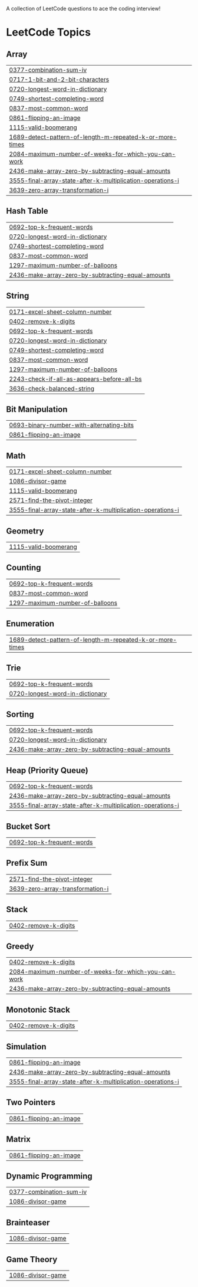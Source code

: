 A collection of LeetCode questions to ace the coding interview! 
<!---LeetCode Topics Start-->
# LeetCode Topics
## Array
|  |
| ------- |
| [0377-combination-sum-iv](https://github.com/SHAMNAD-S404/Leetcode_Storming/tree/master/0377-combination-sum-iv) |
| [0717-1-bit-and-2-bit-characters](https://github.com/SHAMNAD-S404/Leetcode_Storming/tree/master/0717-1-bit-and-2-bit-characters) |
| [0720-longest-word-in-dictionary](https://github.com/SHAMNAD-S404/Leetcode_Storming/tree/master/0720-longest-word-in-dictionary) |
| [0749-shortest-completing-word](https://github.com/SHAMNAD-S404/Leetcode_Storming/tree/master/0749-shortest-completing-word) |
| [0837-most-common-word](https://github.com/SHAMNAD-S404/Leetcode_Storming/tree/master/0837-most-common-word) |
| [0861-flipping-an-image](https://github.com/SHAMNAD-S404/Leetcode_Storming/tree/master/0861-flipping-an-image) |
| [1115-valid-boomerang](https://github.com/SHAMNAD-S404/Leetcode_Storming/tree/master/1115-valid-boomerang) |
| [1689-detect-pattern-of-length-m-repeated-k-or-more-times](https://github.com/SHAMNAD-S404/Leetcode_Storming/tree/master/1689-detect-pattern-of-length-m-repeated-k-or-more-times) |
| [2084-maximum-number-of-weeks-for-which-you-can-work](https://github.com/SHAMNAD-S404/Leetcode_Storming/tree/master/2084-maximum-number-of-weeks-for-which-you-can-work) |
| [2436-make-array-zero-by-subtracting-equal-amounts](https://github.com/SHAMNAD-S404/Leetcode_Storming/tree/master/2436-make-array-zero-by-subtracting-equal-amounts) |
| [3555-final-array-state-after-k-multiplication-operations-i](https://github.com/SHAMNAD-S404/Leetcode_Storming/tree/master/3555-final-array-state-after-k-multiplication-operations-i) |
| [3639-zero-array-transformation-i](https://github.com/SHAMNAD-S404/Leetcode_Storming/tree/master/3639-zero-array-transformation-i) |
## Hash Table
|  |
| ------- |
| [0692-top-k-frequent-words](https://github.com/SHAMNAD-S404/Leetcode_Storming/tree/master/0692-top-k-frequent-words) |
| [0720-longest-word-in-dictionary](https://github.com/SHAMNAD-S404/Leetcode_Storming/tree/master/0720-longest-word-in-dictionary) |
| [0749-shortest-completing-word](https://github.com/SHAMNAD-S404/Leetcode_Storming/tree/master/0749-shortest-completing-word) |
| [0837-most-common-word](https://github.com/SHAMNAD-S404/Leetcode_Storming/tree/master/0837-most-common-word) |
| [1297-maximum-number-of-balloons](https://github.com/SHAMNAD-S404/Leetcode_Storming/tree/master/1297-maximum-number-of-balloons) |
| [2436-make-array-zero-by-subtracting-equal-amounts](https://github.com/SHAMNAD-S404/Leetcode_Storming/tree/master/2436-make-array-zero-by-subtracting-equal-amounts) |
## String
|  |
| ------- |
| [0171-excel-sheet-column-number](https://github.com/SHAMNAD-S404/Leetcode_Storming/tree/master/0171-excel-sheet-column-number) |
| [0402-remove-k-digits](https://github.com/SHAMNAD-S404/Leetcode_Storming/tree/master/0402-remove-k-digits) |
| [0692-top-k-frequent-words](https://github.com/SHAMNAD-S404/Leetcode_Storming/tree/master/0692-top-k-frequent-words) |
| [0720-longest-word-in-dictionary](https://github.com/SHAMNAD-S404/Leetcode_Storming/tree/master/0720-longest-word-in-dictionary) |
| [0749-shortest-completing-word](https://github.com/SHAMNAD-S404/Leetcode_Storming/tree/master/0749-shortest-completing-word) |
| [0837-most-common-word](https://github.com/SHAMNAD-S404/Leetcode_Storming/tree/master/0837-most-common-word) |
| [1297-maximum-number-of-balloons](https://github.com/SHAMNAD-S404/Leetcode_Storming/tree/master/1297-maximum-number-of-balloons) |
| [2243-check-if-all-as-appears-before-all-bs](https://github.com/SHAMNAD-S404/Leetcode_Storming/tree/master/2243-check-if-all-as-appears-before-all-bs) |
| [3636-check-balanced-string](https://github.com/SHAMNAD-S404/Leetcode_Storming/tree/master/3636-check-balanced-string) |
## Bit Manipulation
|  |
| ------- |
| [0693-binary-number-with-alternating-bits](https://github.com/SHAMNAD-S404/Leetcode_Storming/tree/master/0693-binary-number-with-alternating-bits) |
| [0861-flipping-an-image](https://github.com/SHAMNAD-S404/Leetcode_Storming/tree/master/0861-flipping-an-image) |
## Math
|  |
| ------- |
| [0171-excel-sheet-column-number](https://github.com/SHAMNAD-S404/Leetcode_Storming/tree/master/0171-excel-sheet-column-number) |
| [1086-divisor-game](https://github.com/SHAMNAD-S404/Leetcode_Storming/tree/master/1086-divisor-game) |
| [1115-valid-boomerang](https://github.com/SHAMNAD-S404/Leetcode_Storming/tree/master/1115-valid-boomerang) |
| [2571-find-the-pivot-integer](https://github.com/SHAMNAD-S404/Leetcode_Storming/tree/master/2571-find-the-pivot-integer) |
| [3555-final-array-state-after-k-multiplication-operations-i](https://github.com/SHAMNAD-S404/Leetcode_Storming/tree/master/3555-final-array-state-after-k-multiplication-operations-i) |
## Geometry
|  |
| ------- |
| [1115-valid-boomerang](https://github.com/SHAMNAD-S404/Leetcode_Storming/tree/master/1115-valid-boomerang) |
## Counting
|  |
| ------- |
| [0692-top-k-frequent-words](https://github.com/SHAMNAD-S404/Leetcode_Storming/tree/master/0692-top-k-frequent-words) |
| [0837-most-common-word](https://github.com/SHAMNAD-S404/Leetcode_Storming/tree/master/0837-most-common-word) |
| [1297-maximum-number-of-balloons](https://github.com/SHAMNAD-S404/Leetcode_Storming/tree/master/1297-maximum-number-of-balloons) |
## Enumeration
|  |
| ------- |
| [1689-detect-pattern-of-length-m-repeated-k-or-more-times](https://github.com/SHAMNAD-S404/Leetcode_Storming/tree/master/1689-detect-pattern-of-length-m-repeated-k-or-more-times) |
## Trie
|  |
| ------- |
| [0692-top-k-frequent-words](https://github.com/SHAMNAD-S404/Leetcode_Storming/tree/master/0692-top-k-frequent-words) |
| [0720-longest-word-in-dictionary](https://github.com/SHAMNAD-S404/Leetcode_Storming/tree/master/0720-longest-word-in-dictionary) |
## Sorting
|  |
| ------- |
| [0692-top-k-frequent-words](https://github.com/SHAMNAD-S404/Leetcode_Storming/tree/master/0692-top-k-frequent-words) |
| [0720-longest-word-in-dictionary](https://github.com/SHAMNAD-S404/Leetcode_Storming/tree/master/0720-longest-word-in-dictionary) |
| [2436-make-array-zero-by-subtracting-equal-amounts](https://github.com/SHAMNAD-S404/Leetcode_Storming/tree/master/2436-make-array-zero-by-subtracting-equal-amounts) |
## Heap (Priority Queue)
|  |
| ------- |
| [0692-top-k-frequent-words](https://github.com/SHAMNAD-S404/Leetcode_Storming/tree/master/0692-top-k-frequent-words) |
| [2436-make-array-zero-by-subtracting-equal-amounts](https://github.com/SHAMNAD-S404/Leetcode_Storming/tree/master/2436-make-array-zero-by-subtracting-equal-amounts) |
| [3555-final-array-state-after-k-multiplication-operations-i](https://github.com/SHAMNAD-S404/Leetcode_Storming/tree/master/3555-final-array-state-after-k-multiplication-operations-i) |
## Bucket Sort
|  |
| ------- |
| [0692-top-k-frequent-words](https://github.com/SHAMNAD-S404/Leetcode_Storming/tree/master/0692-top-k-frequent-words) |
## Prefix Sum
|  |
| ------- |
| [2571-find-the-pivot-integer](https://github.com/SHAMNAD-S404/Leetcode_Storming/tree/master/2571-find-the-pivot-integer) |
| [3639-zero-array-transformation-i](https://github.com/SHAMNAD-S404/Leetcode_Storming/tree/master/3639-zero-array-transformation-i) |
## Stack
|  |
| ------- |
| [0402-remove-k-digits](https://github.com/SHAMNAD-S404/Leetcode_Storming/tree/master/0402-remove-k-digits) |
## Greedy
|  |
| ------- |
| [0402-remove-k-digits](https://github.com/SHAMNAD-S404/Leetcode_Storming/tree/master/0402-remove-k-digits) |
| [2084-maximum-number-of-weeks-for-which-you-can-work](https://github.com/SHAMNAD-S404/Leetcode_Storming/tree/master/2084-maximum-number-of-weeks-for-which-you-can-work) |
| [2436-make-array-zero-by-subtracting-equal-amounts](https://github.com/SHAMNAD-S404/Leetcode_Storming/tree/master/2436-make-array-zero-by-subtracting-equal-amounts) |
## Monotonic Stack
|  |
| ------- |
| [0402-remove-k-digits](https://github.com/SHAMNAD-S404/Leetcode_Storming/tree/master/0402-remove-k-digits) |
## Simulation
|  |
| ------- |
| [0861-flipping-an-image](https://github.com/SHAMNAD-S404/Leetcode_Storming/tree/master/0861-flipping-an-image) |
| [2436-make-array-zero-by-subtracting-equal-amounts](https://github.com/SHAMNAD-S404/Leetcode_Storming/tree/master/2436-make-array-zero-by-subtracting-equal-amounts) |
| [3555-final-array-state-after-k-multiplication-operations-i](https://github.com/SHAMNAD-S404/Leetcode_Storming/tree/master/3555-final-array-state-after-k-multiplication-operations-i) |
## Two Pointers
|  |
| ------- |
| [0861-flipping-an-image](https://github.com/SHAMNAD-S404/Leetcode_Storming/tree/master/0861-flipping-an-image) |
## Matrix
|  |
| ------- |
| [0861-flipping-an-image](https://github.com/SHAMNAD-S404/Leetcode_Storming/tree/master/0861-flipping-an-image) |
## Dynamic Programming
|  |
| ------- |
| [0377-combination-sum-iv](https://github.com/SHAMNAD-S404/Leetcode_Storming/tree/master/0377-combination-sum-iv) |
| [1086-divisor-game](https://github.com/SHAMNAD-S404/Leetcode_Storming/tree/master/1086-divisor-game) |
## Brainteaser
|  |
| ------- |
| [1086-divisor-game](https://github.com/SHAMNAD-S404/Leetcode_Storming/tree/master/1086-divisor-game) |
## Game Theory
|  |
| ------- |
| [1086-divisor-game](https://github.com/SHAMNAD-S404/Leetcode_Storming/tree/master/1086-divisor-game) |
<!---LeetCode Topics End-->
